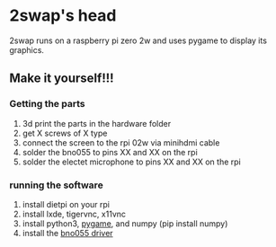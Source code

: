 # 2swap's head

2swap runs on a raspberry pi zero 2w and uses pygame to display its graphics.

## Make it yourself!!!
### Getting the parts
1. 3d print the parts in the hardware folder
2. get X screws of X type
3. connect the screen to the rpi 02w via minihdmi cable
3. solder the bno055 to pins XX and XX on the rpi
4. solder the electet microphone to pins XX and XX on the rpi

### running the software
1. install dietpi on your rpi
2. install lxde, tigervnc, x11vnc
3. install python3, [pygame](https://pygame.org), and numpy (pip install numpy)
3. install the [bno055 driver](https://docs.circuitpython.org/projects/bno055/en/latest/index.html)

